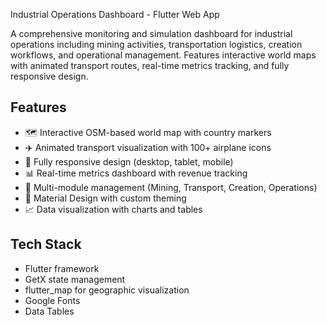 Industrial Operations Dashboard - Flutter Web App

A comprehensive monitoring and simulation dashboard for industrial operations including mining activities, transportation logistics, creation workflows, and operational management. Features interactive world maps with animated transport routes, real-time metrics tracking, and fully responsive design.

## Features
- 🗺️ Interactive OSM-based world map with country markers
- ✈️ Animated transport visualization with 100+ airplane icons
- 📱 Fully responsive design (desktop, tablet, mobile)
- 📊 Real-time metrics dashboard with revenue tracking
- 🎯 Multi-module management (Mining, Transport, Creation, Operations)
- 🎨 Material Design with custom theming
- 📈 Data visualization with charts and tables

## Tech Stack
- Flutter framework
- GetX state management
- flutter_map for geographic visualization
- Google Fonts
- Data Tables

